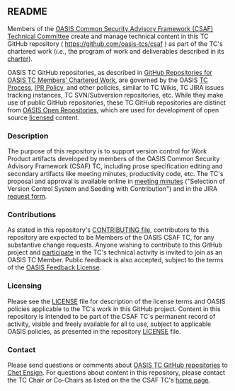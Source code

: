<div>
<h2>README</h2>

<p>Members of the <a href="https://www.oasis-open.org/committees/csaf/">OASIS Common Security Advisory Framework (CSAF) Technical Committee</a> create and manage technical content in this TC GitHub repository ( <a href="https://github.com/oasis-tcs/csaf">https://github.com/oasis-tcs/csaf</a> ) as part of the TC's chartered work (<i>i.e.</i>, the program of work and deliverables described in its <a href="https://www.oasis-open.org/committees/csaf/charter.php">charter</a>).</p>

<p>OASIS TC GitHub repositories, as described in <a href="https://www.oasis-open.org/resources/tcadmin/github-repositories-for-oasis-tc-members-chartered-work">GitHub Repositories for OASIS TC Members' Chartered Work</a>, are governed by the OASIS <a href="https://www.oasis-open.org/policies-guidelines/tc-process">TC Process</a>, <a href="https://www.oasis-open.org/policies-guidelines/ipr">IPR Policy</a>, and other policies, similar to TC Wikis, TC JIRA issues tracking instances, TC SVN/Subversion repositories, etc.  While they make use of public GitHub repositories, these TC GitHub repositories are distinct from <a href="https://www.oasis-open.org/resources/open-repositories">OASIS Open Repositories</a>, which are used for development of open source <a href="https://www.oasis-open.org/resources/open-repositories/licenses">licensed</a> content.</p>
</div>

<div>
<h3>Description</h3>

<p>The purpose of this repository is to support version control for Work Product artifacts developed by members of the OASIS Common Security Advisory Framework (CSAF) TC, including prose specification editing and secondary artifacts like meeting minutes, productivity code, etc.  The TC's proposal and approval is available online in <a href="https://www.oasis-open.org/committees/download.php/59394/csaf-minutes-20161116-Bmeeting1.html">meeting minutes</a> ("Selection of Version Control System and Seeding with Contribution") and in the JIRA <a href="https://issues.oasis-open.org/browse/TCADMIN-2506">request form</a>.</p>
</div>

<!--

(d) OASIS CSAF TC: Supporting version control for Work Product artifacts developed by members of TC, including prose specifications and secondary artifacts like meeting minutes and productivity code

-->

<div>
<h3>Contributions</h3>
<p>As stated in this repository's <a href="https://github.com/oasis-tcs/csaf/blob/master/CONTRIBUTING.md">CONTRIBUTING file</a>, contributors to this repository are expected to be Members of the OASIS CSAF TC, for any substantive change requests.  Anyone wishing to contribute to this GitHub project and <a href="https://www.oasis-open.org/join/participation-instructions">participate</a> in the TC's technical activity is invited to join as an OASIS TC Member.  Public feedback is also accepted, subject to the terms of the <a href="https://www.oasis-open.org/policies-guidelines/ipr#appendixa">OASIS Feedback License</a>.</p>
</div>



<div>
<h3>Licensing</h3>
<p>Please see the <a href="https://github.com/oasis-tcs/csaf/blob/master/LICENSE.md">LICENSE</a> file for description of the license terms and OASIS policies applicable to the TC's work in this GitHub project. Content in this repository is intended to be part of the CSAF TC's permanent record of activity, visible and freely available for all to use, subject to applicable OASIS policies, as presented in the repository <a href="https://github.com/oasis-tcs/csaf/blob/master/LICENSE.md">LICENSE</a> file.</p>
</div>

<div>

<h3>Contact</h3>
<p>Please send questions or comments about <a href="https://www.oasis-open.org/resources/tcadmin/github-repositories-for-oasis-tc-members-chartered-work">OASIS TC GitHub repositories</a> to <a href="mailto:chet.ensign@oasis-open.org">Chet Ensign</a>.  For questions about content in this repository, please contact the TC Chair or Co-Chairs as listed on the the CSAF TC's <a href="https://www.oasis-open.org/committees/csaf/">home page</a>.</p>
</div>


